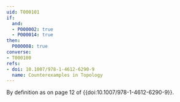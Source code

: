 ```yaml
---
uid: T000101
if:
  and:
  - P000002: true
  - P000014: true
then:
  P000008: true
converse:
- T000100
refs:
- doi: 10.1007/978-1-4612-6290-9
  name: Counterexamples in Topology
---
```


By definition as on page 12 of {{doi:10.1007/978-1-4612-6290-9}}.
